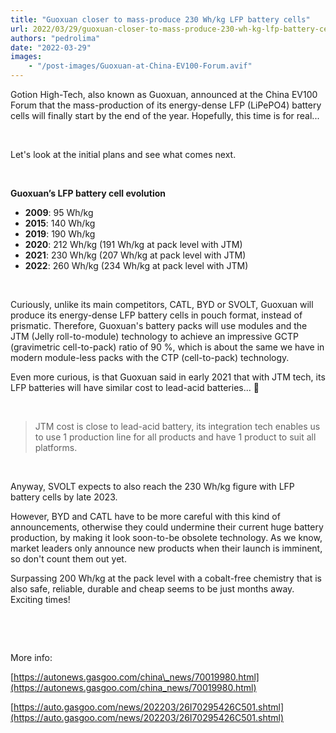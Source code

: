 ```yaml
---
title: "Guoxuan closer to mass-produce 230 Wh/kg LFP battery cells"
url: 2022/03/29/guoxuan-closer-to-mass-produce-230-wh-kg-lfp-battery-cells
authors: "pedrolima"
date: "2022-03-29"
images: 
    - "/post-images/Guoxuan-at-China-EV100-Forum.avif"
---
```


Gotion High-Tech, also known as Guoxuan, announced at the China EV100 Forum that the mass-production of its energy-dense LFP (LiPePO4) battery cells will finally start by the end of the year. Hopefully, this time is for real...

 

Let's look at the initial plans and see what comes next.

 

**Guoxuan’s LFP battery cell evolution**

- **2009**: 95 Wh/kg
- **2015**: 140 Wh/kg
- **2019**: 190 Wh/kg
- **2020**: 212 Wh/kg (191 Wh/kg at pack level with JTM)
- **2021**: 230 Wh/kg (207 Wh/kg at pack level with JTM)
- **2022**: 260 Wh/kg (234 Wh/kg at pack level with JTM)

 

Curiously, unlike its main competitors, CATL, BYD or SVOLT, Guoxuan will produce its energy-dense LFP battery cells in pouch format, instead of prismatic. Therefore, Guoxuan's battery packs will use modules and the JTM (Jelly roll-to-module) technology to achieve an impressive GCTP (gravimetric cell-to-pack) ratio of 90 %, which is about the same we have in modern module-less packs with the CTP (cell-to-pack) technology.

Even more curious, is that Guoxuan said in early 2021 that with JTM tech, its LFP batteries will have similar cost to lead-acid batteries... 👀

 

> JTM cost is close to lead-acid battery, its integration tech enables us to use 1 production line for all products and have 1 product to suit all platforms.

 

Anyway, SVOLT expects to also reach the 230 Wh/kg figure with LFP battery cells by late 2023.

However, BYD and CATL have to be more careful with this kind of announcements, otherwise they could undermine their current huge battery production, by making it look soon-to-be obsolete technology. As we know, market leaders only announce new products when their launch is imminent, so don't count them out yet.

Surpassing 200 Wh/kg at the pack level with a cobalt-free chemistry that is also safe, reliable, durable and cheap seems to be just months away. Exciting times!

 

 

More info:

[https://autonews.gasgoo.com/china\_news/70019980.html](https://autonews.gasgoo.com/china_news/70019980.html)

[https://auto.gasgoo.com/news/202203/26I70295426C501.shtml](https://auto.gasgoo.com/news/202203/26I70295426C501.shtml)

